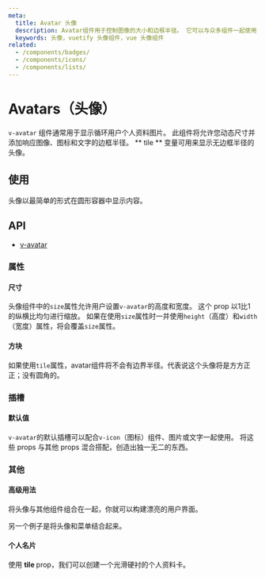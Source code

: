 ```yaml
---
meta:
  title: Avatar 头像
  description: Avatar组件用于控制图像的大小和边框半径。 它可以与众多组件一起使用，提供更好的视觉环境。
  keywords: 头像，vuetify 头像组件，vue 头像组件
related:
  - /components/badges/
  - /components/icons/
  - /components/lists/
---
```


# Avatars（头像）

`v-avatar` 组件通常用于显示循环用户个人资料图片。 此组件将允许您动态尺寸并添加响应图像、图标和文字的边框半径。 ** tile ** 变量可用来显示无边框半径的头像。

<entry-ad />

## 使用

头像以最简单的形式在圆形容器中显示内容。

<usage name="v-avatar" />

## API

- [v-avatar](/api/v-avatar)

<inline-api page="components/avatars" />

### 属性

#### 尺寸

头像组件中的`size`属性允许用户设置`v-avatar`的高度和宽度。 这个 prop 以1比1 的纵横比均匀进行缩放。 如果在使用`size`属性时一并使用`height`（高度）和`width`（宽度）属性，将会覆盖`size`属性。

<example file="v-avatar/prop-size" />

#### 方块

如果使用`tile`属性，avatar组件将不会有边界半径。代表说这个头像将是方方正正；没有圆角的。

<example file="v-avatar/prop-tile" />

### 插槽

#### 默认值

`v-avatar`的默认插槽可以配合`v-icon`（图标）组件、图片或文字一起使用。 将这些 props 与其他 props 混合搭配，创造出独一无二的东西。

<example file="v-avatar/slot-default" />

<discovery-ad />

### 其他

#### 高级用法

将头像与其他组件组合在一起，你就可以构建漂亮的用户界面。

<example file="v-avatar/misc-advanced" />

另一个例子是将头像和菜单结合起来。

<example file="v-avatar/misc-avatar-menu" />

#### 个人名片

使用 <strong x-id=“1”> tile </strong> prop，我们可以创建一个光滑硬衬的个人资料卡。

<example file="v-avatar/misc-profile-card" />

<backmatter />
